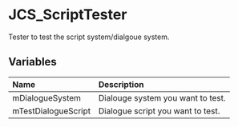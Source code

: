 # JCS_ScriptTester

Tester to test the script system/dialgoue system.

## Variables

| Name                | Description                       |
|:--------------------|:----------------------------------|
| mDialogueSystem     | Dialouge system you want to test. |
| mTestDialogueScript | Dialogue script you want to test. |
